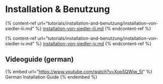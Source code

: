 # Installation & Benutzung

{% content-ref url="tutorials/installation-and-benutzung/installation-von-siedler-iii.md" %}
[installation-von-siedler-iii.md](tutorials/installation-and-benutzung/installation-von-siedler-iii.md)
{% endcontent-ref %}

{% content-ref url="tutorials/installation-and-benutzung/installation-von-siedler-iv.md" %}
[installation-von-siedler-iv.md](tutorials/installation-and-benutzung/installation-von-siedler-iv.md)
{% endcontent-ref %}

## Videoguide (german)

{% embed url="https://www.youtube.com/watch?v=Xop5QWiw_5I" %}
German Installation Guide
{% endembed %}

